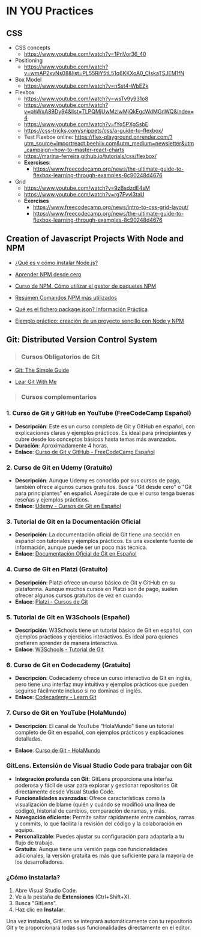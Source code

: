 # IN YOU Practices



## CSS

- CSS concepts
  - https://www.youtube.com/watch?v=1PnVor36_40
- Positioning
  - https://www.youtube.com/watch?v=wmAP2xvNs08&list=PL55RiY5tL51q6KKXoA0_CIskaTSJEM1fN
- Box Model
  - https://www.youtube.com/watch?v=nSst4-WbEZk
- Flexbox
  - https://www.youtube.com/watch?v=wsTv9y931o8
  - https://www.youtube.com/watch?v=phWxA89Dy94&list=TLPQMjUwMzIwMjQkEgcWdMGnWQ&index=4
  - https://www.youtube.com/watch?v=fYq5PXgSsbE
  - https://css-tricks.com/snippets/css/a-guide-to-flexbox/
  - Test Flexbox online: https://flex-playground.onrender.com/?utm_source=importreact.beehiiv.com&utm_medium=newsletter&utm_campaign=how-to-master-react-charts
  - https://marina-ferreira.github.io/tutorials/css/flexbox/
  - **Exercises**: 
    - https://www.freecodecamp.org/news/the-ultimate-guide-to-flexbox-learning-through-examples-8c90248d4676
- Grid
  - https://www.youtube.com/watch?v=9zBsdzdE4sM
  - https://www.youtube.com/watch?v=rg7Fvvl3taU
  - **Exercises**
    - https://www.freecodecamp.org/news/intro-to-css-grid-layout/
    - https://www.freecodecamp.org/news/the-ultimate-guide-to-flexbox-learning-through-examples-8c90248d4676

## Creation of Javascript Projects With Node and NPM

- [¿Qué es y cómo instalar Node.js?](https://kinsta.com/es/blog/como-instalar-node-js/)

- [Aprender NPM desde cero](https://www.luisllamas.es/npm-desde-cero/)

- [Curso de NPM. Cómo utilizar el gestor de paquetes NPM](https://www.luisllamas.es/curso-npm/)

- [Resúmen Comandos NPM más utilizados](https://www.luisllamas.es/npm-cheatsheet/)

- [Qué es el fichero package.json? Información Práctica](https://www.youtube.com/watch?v=rAQGFe7lCVs)

- [Ejemplo práctico: creación de un proyecto sencillo con Node y NPM](https://aulasoftwarelibre.github.io/taller-nodeJs/)

## Git: Distributed Version Control System

> ### Cursos Obligatorios de Git

- [Git: The Simple Guide](https://rogerdudler.github.io/git-guide/index.es.html)
 
- [Lear Git With Me](https://www.gitme.live/)
  

> ### Cursos complementarios

### 1. **Curso de Git y GitHub en YouTube (FreeCodeCamp Español)**
   - **Descripción**: Este es un curso completo de Git y GitHub en español, con explicaciones claras y ejemplos prácticos. Es ideal para principiantes y cubre desde los conceptos básicos hasta temas más avanzados.
   - **Duración**: Aproximadamente 4 horas.
   - **Enlace**: [Curso de Git y GitHub - FreeCodeCamp Español](https://www.youtube.com/watch?v=HiXLkL42tMU)

### 2. **Curso de Git en Udemy (Gratuito)**
   - **Descripción**: Aunque Udemy es conocido por sus cursos de pago, también ofrece algunos cursos gratuitos. Busca "Git desde cero" o "Git para principiantes" en español. Asegúrate de que el curso tenga buenas reseñas y ejemplos prácticos.
   - **Enlace**: [Udemy - Cursos de Git en Español](https://www.udemy.com/)

### 3. **Tutorial de Git en la Documentación Oficial**
   - **Descripción**: La documentación oficial de Git tiene una sección en español con tutoriales y ejemplos prácticos. Es una excelente fuente de información, aunque puede ser un poco más técnica.
   - **Enlace**: [Documentación Oficial de Git en Español](https://git-scm.com/doc/es)

### 4. **Curso de Git en Platzi (Gratuito)**
   - **Descripción**: Platzi ofrece un curso básico de Git y GitHub en su plataforma. Aunque muchos cursos en Platzi son de pago, suelen ofrecer algunos cursos gratuitos de vez en cuando.
   - **Enlace**: [Platzi - Cursos de Git](https://platzi.com/cursos/git/)

### 5. **Tutorial de Git en W3Schools (Español)**
   - **Descripción**: W3Schools tiene un tutorial básico de Git en español, con ejemplos prácticos y ejercicios interactivos. Es ideal para quienes prefieren aprender de manera interactiva.
   - **Enlace**: [W3Schools - Tutorial de Git](https://www.w3schools.com/git/)

### 6. **Curso de Git en Codecademy (Gratuito)**
   - **Descripción**: Codecademy ofrece un curso interactivo de Git en inglés, pero tiene una interfaz muy intuitiva y ejemplos prácticos que pueden seguirse fácilmente incluso si no dominas el inglés.
   - **Enlace**: [Codecademy - Learn Git](https://www.codecademy.com/learn/learn-git)

### 7. **Curso de Git en YouTube (HolaMundo)**
   - **Descripción**: El canal de YouTube "HolaMundo" tiene un tutorial completo de Git en español, con ejemplos prácticos y explicaciones detalladas.

   - **Enlace**: [Curso de Git - HolaMundo](https://www.youtube.com/watch?v=VdGzPZ31ts8)

     

### GitLens. Extensión de Visual Studio Code para trabajar con Git
- **Integración profunda con Git**: GitLens proporciona una interfaz poderosa y fácil de usar para explorar y gestionar repositorios Git directamente desde Visual Studio Code.
- **Funcionalidades avanzadas**: Ofrece características como la visualización de blame (quién y cuándo se modificó una línea de código), historial de cambios, comparación de ramas, y más.
- **Navegación eficiente**: Permite saltar rápidamente entre cambios, ramas y commits, lo que facilita la revisión del código y la colaboración en equipo.
- **Personalizable**: Puedes ajustar su configuración para adaptarla a tu flujo de trabajo.
- **Gratuita**: Aunque tiene una versión paga con funcionalidades adicionales, la versión gratuita es más que suficiente para la mayoría de los desarrolladores.

### ¿Cómo instalarla?
1. Abre Visual Studio Code.
2. Ve a la pestaña de **Extensiones** (Ctrl+Shift+X).
3. Busca "GitLens".
4. Haz clic en **Instalar**.

Una vez instalada, GitLens se integrará automáticamente con tu repositorio Git y te proporcionará todas sus funcionalidades directamente en el editor.

